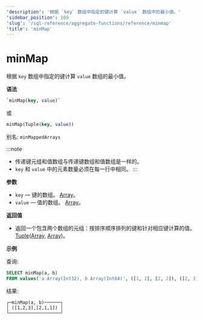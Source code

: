 ```yaml
---
'description': '根据 `key` 数组中指定的键计算 `value` 数组中的最小值。'
'sidebar_position': 169
'slug': '/sql-reference/aggregate-functions/reference/minmap'
'title': 'minMap'
---
```



# minMap

根据 `key` 数组中指定的键计算 `value` 数组的最小值。

**语法**

```sql
`minMap(key, value)`
```
或
```sql
minMap(Tuple(key, value))
```

别名: `minMappedArrays`

:::note
- 传递键元组和值数组与传递键数组和值数组是一样的。
- `key` 和 `value` 中的元素数量必须在每一行中相同。
:::

**参数**

- `key` — 键的数组。 [Array](../../data-types/array.md)。
- `value` — 值的数组。 [Array](../../data-types/array.md)。

**返回值**

- 返回一个包含两个数组的元组：按排序顺序排列的键和针对相应键计算的值。 [Tuple](../../data-types/tuple.md)([Array](../../data-types/array.md), [Array](../../data-types/array.md))。

**示例**

查询:

```sql
SELECT minMap(a, b)
FROM values('a Array(Int32), b Array(Int64)', ([1, 2], [2, 2]), ([2, 3], [1, 1]))
```

结果:

```text
┌─minMap(a, b)──────┐
│ ([1,2,3],[2,1,1]) │
└───────────────────┘
```
